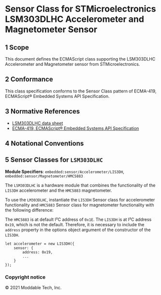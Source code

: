 # Sensor Class for STMicroelectronics LSM303DLHC Accelerometer and Magnetometer Sensor

## 1 Scope

This document defines the ECMAScript class supporting the LSM303DLHC Accelerometer and Magnetometer sensor from STMicroelectronics.

## 2 Conformance

This class specification conforms to the Sensor Class pattern of ECMA-419, ECMAScript® Embedded Systems API Specification.

## 3 Normative References

- [LSM303DLHC data sheet](https://www.st.com/resource/en/datasheet/lsm303dlhc.pdf)
- [ECMA-419, ECMAScript® Embedded Systems API Specification](https://419.ecma-international.org)

## 4 Notational Conventions

## 5 Sensor Classes for `LSM303DLHC`

**Module Specifiers**: `embedded:sensor/Accelerometer/LIS3DH`, `embedded:sensor/Magnetometer/HMC5883`

The `LSM303DLHC` is a hardware module that combines the functionality of the `LIS3DH` accelerometer and the `HMC5883` magnetometer.

To use the `LM303DLHC`, instantiate the `LIS3DH` Sensor class for accelerometer functionality and `HMC5883` Sensor class for magnetometer functionality with the following difference:

The `HMC5883` is at default I²C address of `0x1E`. The `LIS3DH` is at I²C address `0x19`, which is not the default. Therefore, it is necessary to include the `address` property in the options object argument of the constructor of the `LIS3DH`.

```
let accelerometer = new LIS3DH({
	sensor: {
		address: 0x19,
		...	
	}
});
```


### Copyright notice

© 2021 Moddable Tech, Inc.

